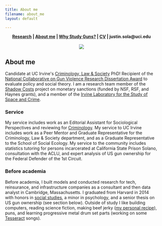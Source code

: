 ```yaml
---
title: About me
filename: about_me
layout: default

--- 
```

<head>
  <link rel="shortcut icon" href="favicon.ico?v=BGAqyRPREE">
  <link rel="apple-touch-icon" sizes="180x180" href="icons/apple-touch-icon.png?v=BGAqyRPREE">
  <link rel="icon" type="image/png" sizes="32x32" href="icons/favicon-32x32.png?v=BGAqyRPREE">
  <link rel="icon" type="image/png" sizes="16x16" href="icons/favicon-16x16.png?v=BGAqyRPREE">
  <link rel="manifest" href="icons/site.webmanifest?v=BGAqyRPREE">
  <link rel="mask-icon" href="icons/safari-pinned-tab.svg?v=BGAqyRPREE" color="#5bbad5">
  <meta name="msapplication-TileColor" content="#da532c">
  <meta name="theme-color" content="#ffffff">
</head>
<p align="center">
  <b>
    <a href="./">Research</a> | 
    <a href="./about_me">About me</a> | 
    <a href="./gun_research_origins">Why Study Guns?</a> | 
    <a href="./files/2023.04.25_CV_Sola.pdf">CV</a> | 
    justin.sola@uci.edu
  </b>
  <br>
  <br>
<img src="https://raw.githubusercontent.com/justinsola/justinsola.github.com/master/files/2022.05.12_headshot.png">
</p>

## About me
Candidate at UC Irvine's [Criminology, Law & Society](https://cls.soceco.uci.edu/pages/phd-program) PhD! Recipient of the [National Collaborative on Gun Violence Research Dissertation Award](https://www.ncgvr.org/grants/2022/assessing-the-causes-of-gun-desirability-in-america.html) to evaluate policy and social theory. I am a research team member of the [Shadow Costs](https://www.shadowcosts.com) project on monetary sanctions (funded by NSF, RSF, and Haynes grants), and a member of the [Irvine Laboratory for the Study of Space and Crime](http://ilssc.soceco.uci.edu/).

### Service
My service includes work as an Editorial Assistant for Sociological Perspectives and reviewing for [Criminology](https://orcid.org/0000-0002-0955-1031). My service to UC Irvine includes work as a Peer Mentor and Graduate Representative for the Criminology, Law & Society department, and as a Graduate Representative to the School of Social Ecology. My service to the community includes statistics tutoring for persons incarcerated at California State Prison Solano, consultation with the ACLU, and expert analysis of US gun ownership for the Federal Defender of the 1st Circuit.

### Before academia
Before academia, I built models and conducted research for tech, reinsurance, and infrastructure companies as a consultant and then data analyst in Cambridge, Massachusetts. I graduated from Harvard in 2014 with honors in [social studies](https://socialstudies.fas.harvard.edu/), a minor in psychology, and a senior thesis on US gun ownership (see section below).  Outside of study I like building computers, reading science fiction, making beef jerky ([my personal recipe](https://docs.google.com/spreadsheets/d/14g3BNcLFfN2xKgDRqwK4-0S1jt4SJRSaw_OR_8raQ0g/edit?usp=sharing)), puns, and learning progressive metal drum set parts (working on some [Tesseract](https://www.tesseractband.co.uk/) songs).
